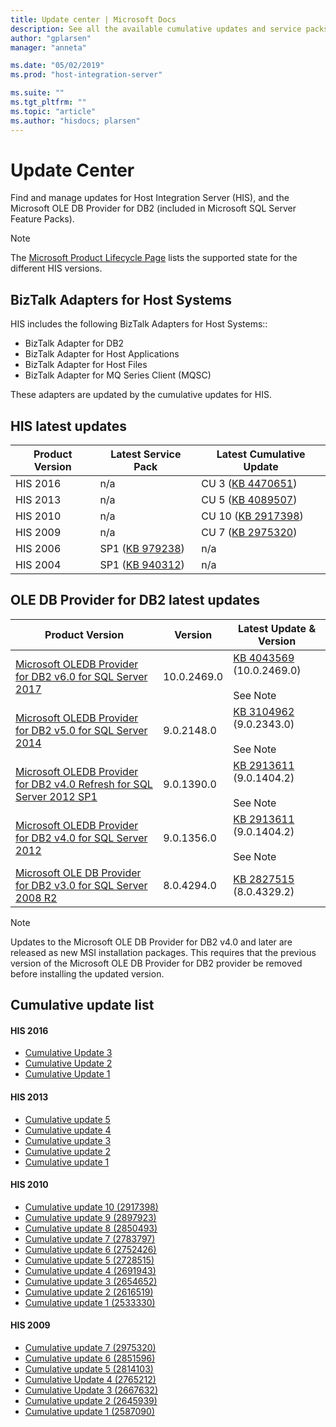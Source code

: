 ```yaml
---
title: Update center | Microsoft Docs
description: See all the available cumulative updates and service packs available for HIS and OLE DB Provider for DB2
author: "gplarsen"
manager: "anneta"

ms.date: "05/02/2019"
ms.prod: "host-integration-server"

ms.suite: ""
ms.tgt_pltfrm: ""
ms.topic: "article"
ms.author: "hisdocs; plarsen"
---
```


# Update Center

Find and manage updates for Host Integration Server (HIS), and the Microsoft OLE DB Provider for DB2 (included in Microsoft SQL Server Feature Packs).

> [!NOTE]
> The [Microsoft Product Lifecycle Page](http://support.microsoft.com/lifecycle/) lists the supported state for the different HIS versions.

## BizTalk Adapters for Host Systems
HIS includes the following BizTalk Adapters for Host Systems::

* BizTalk Adapter for DB2
* BizTalk Adapter for Host Applications
* BizTalk Adapter for Host Files
* BizTalk Adapter for MQ Series Client (MQSC)

These adapters are updated by the cumulative updates for HIS.

## HIS latest updates

| Product Version | Latest Service Pack | Latest Cumulative Update |
| --- | --- | --- |
| HIS 2016 | n/a | CU 3 ([KB 4470651](https://support.microsoft.com/help/4470651)) |
| HIS 2013 | n/a | CU 5 ([KB 4089507](https://support.microsoft.com/help/4089507)) |
|  HIS 2010 | n/a | CU 10 ([KB 2917398](https://support.microsoft.com/kb/2917398)) |
|  HIS 2009 | n/a | CU 7 ([KB 2975320](http://support.microsoft.com/kb/2975320)) |
|  HIS 2006 | SP1 ([KB 979238](http://support.microsoft.com/kb/979238))  | n/a |
|  HIS 2004 |  SP1 ([KB 940312](http://support.microsoft.com/kb/940312)) | n/a |

## OLE DB Provider for DB2 latest updates

| Product Version | Version | Latest Update & Version |
| --- | --- | --- |
| [Microsoft OLEDB Provider for DB2 v6.0 for SQL Server 2017](https://www.microsoft.com/download/details.aspx?id=55992) | 10.0.2469.0 |[KB 4043569](https://support.microsoft.com/kb/4043569) (10.0.2469.0) <br/><br/>See Note |
| [Microsoft OLEDB Provider for DB2 v5.0 for SQL Server 2014](https://www.microsoft.com/download/details.aspx?id=42295) | 9.0.2148.0 |[KB 3104962](https://support.microsoft.com/kb/3104962) (9.0.2343.0) <br/><br/>See Note |
| [Microsoft OLEDB Provider for DB2 v4.0 Refresh for SQL Server 2012 SP1](https://www.microsoft.com/download/details.aspx?id=35580) | 9.0.1390.0  | [KB 2913611](http://support.microsoft.com/kb/2913611) (9.0.1404.2) <br/><br/>See Note |
| [Microsoft OLEDB Provider for DB2 v4.0 for SQL Server 2012](https://www.microsoft.com/download/details.aspx?id=29065) | 9.0.1356.0 | [KB 2913611](http://support.microsoft.com/kb/2913611) (9.0.1404.2) <br/><br/>See Note |
| [Microsoft OLE DB Provider for DB2 v3.0 for SQL Server 2008 R2](https://www.microsoft.com/download/details.aspx?id=26728) | 8.0.4294.0 | [KB 2827515](http://support.microsoft.com/kb/2827515) (8.0.4329.2) |

> [!NOTE]
> Updates to the Microsoft OLE DB Provider for DB2 v4.0 and later are released as new MSI installation packages. This requires that the previous version of the Microsoft OLE DB Provider for DB2 provider be removed before installing the updated version.

## Cumulative update list

#### HIS 2016

-   [Cumulative Update 3](https://support.microsoft.com/help/4470651)
-   [Cumulative Update 2](https://support.microsoft.com/help/4043569)
-   [Cumulative Update 1](https://support.microsoft.com/help/3216544) 

#### HIS 2013

-   [Cumulative update 5](https://support.microsoft.com/help/4089507)
-   [Cumulative update 4](https://support.microsoft.com/help/3108547)
-   [Cumulative update 3](https://support.microsoft.com/kb/3019572)
-   [Cumulative update 2](https://support.microsoft.com/kb/2929767)
-   [Cumulative update 1](https://support.microsoft.com/kb/2908834)

#### HIS 2010

-   [Cumulative update 10 (2917398)](https://support.microsoft.com/kb/2917398)
-   [Cumulative update 9 (2897923)](https://support.microsoft.com/kb/2897923)
-   [Cumulative update 8 (2850493)](https://support.microsoft.com/kb/2850493)
-   [Cumulative update 7 (2783797)](https://support.microsoft.com/kb/2783797)
-   [Cumulative update 6 (2752426)](https://support.microsoft.com/kb/2752426)
-   [Cumulative update 5 (2728515)](https://support.microsoft.com/kb/2728515)
-   [Cumulative update 4 (2691943)](https://support.microsoft.com/?id=2691943)
-   [Cumulative update 3 (2654652)](https://support.microsoft.com/kb/2654652)
-   [Cumulative update 2 (2616519)](https://support.microsoft.com/kb/2616519)
-   [Cumulative update 1 (2533330)](https://support.microsoft.com/kb/2533330)

#### HIS 2009

-   [Cumulative update 7 (2975320)](https://support.microsoft.com/kb/2975320)
-   [Cumulative update 6 (2851596)](https://support.microsoft.com/kb/2851596)
-   [Cumulative update 5 (2814103)](https://support.microsoft.com/kb/2814103)
-   [Cumulative Update 4 (2765212)](https://support.microsoft.com/kb/2765212)
-   [Cumulative Update 3 (2667632)](https://support.microsoft.com/kb/2667632)
-   [Cumulative update 2 (2645939)](https://support.microsoft.com/kb/2645939)
-   [Cumulative update 1 (2587090)](https://support.microsoft.com/kb/2587090)
